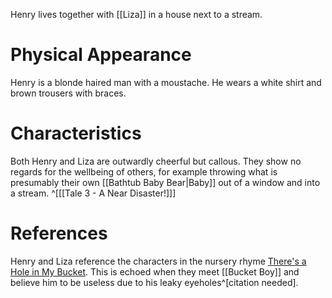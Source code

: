 Henry lives together with [[Liza]] in a house next to a stream.

# Physical Appearance
Henry is a blonde haired man with a moustache. He wears a white shirt and brown trousers with braces.

# Characteristics
Both Henry and Liza are outwardly cheerful but callous. They show no regards for the wellbeing of others, for example throwing what is presumably their own [[Bathtub Baby Bear|Baby]] out of a window and into a stream. ^[[[Tale 3 - A Near Disaster!]]]

# References
Henry and Liza reference the characters in the nursery rhyme [There's a Hole in My Bucket](https://en.m.wikipedia.org/wiki/There's_a_Hole_in_My_Bucket). This is echoed when they meet [[Bucket Boy]] and believe him to be useless due to his leaky eyeholes^[citation needed].